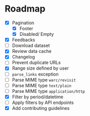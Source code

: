 # Roadmap

- [x] Pagination
    - [x] Footer
    - [x] Disabled/ Empty
- [x] Feedbacks
- [ ] Download dataset
- [x] Review data cache
- [x] Changelog
- [ ] Prevent duplicate URLs
- [x] Range size defined by user
- [ ] `parse_links` exception
- [ ] Parse MIME type `warc/revisit`
- [ ] Parse MIME type `text/plain`
- [ ] Parse MIME type `application/http`
- [x] Filter by period/datetime
- [ ] Apply filters by API endpoints
- [x] Add contributing guidelines